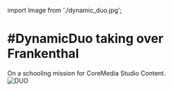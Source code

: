 import Image from './dynamic_duo.jpg';

# #DynamicDuo taking over Frankenthal

On a schooling mission for CoreMedia Studio Content.
<br />
<img src={Image} alt="DUO" />


